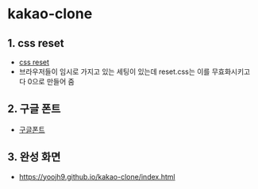 # kakao-clone

## 1. css reset
- [css reset](https://raw.githubusercontent.com/nomadcoders/kakao-clone/master/css/reset.css)
- 브라우저들이 임시로 가지고 있는 세팅이 있는데 reset.css는 이를 무효화시키고 다 0으로 만들어 줌

## 2. 구글 폰트
- [구글폰트](https://fonts.google.com/)

## 3. 완성 화면
- https://yoojh9.github.io/kakao-clone/index.html
